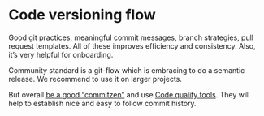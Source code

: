 # Code versioning flow

Good git practices, meaningful commit messages, branch strategies, pull request templates. All of these improves efficiency and consistency. Also, it’s very helpful for onboarding.

Community standard is a git-flow which is embracing to do a semantic release. We recommend to use it on larger projects.

But overall [be a good “commitzen”](./code-quality-tools.md#commitlint) and use [Code quality tools](./code-quality-tools.md). They will help to establish nice and easy to follow commit history.
